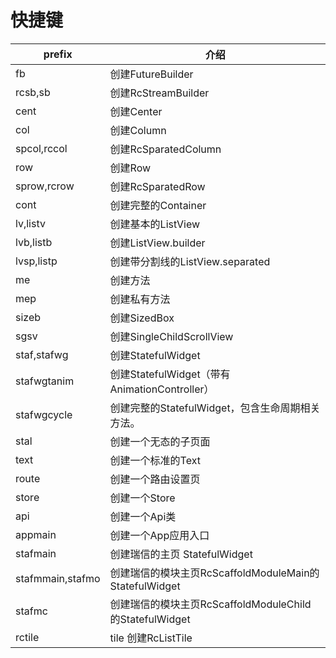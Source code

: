# 快捷键

prefix | 介绍 
--- | --- |
fb | 创建FutureBuilder
rcsb,sb | 创建RcStreamBuilder 
cent | 创建Center
col | 创建Column
spcol,rccol | 创建RcSparatedColumn
row | 创建Row
sprow,rcrow | 创建RcSparatedRow
cont | 创建完整的Container
lv,listv | 创建基本的ListView
lvb,listb | 创建ListView.builder
lvsp,listp | 创建带分割线的ListView.separated 
me | 创建方法
mep | 创建私有方法
sizeb | 创建SizedBox
sgsv | 创建SingleChildScrollView
staf,stafwg | 创建StatefulWidget 
stafwgtanim | 创建StatefulWidget（带有 AnimationController）
stafwgcycle | 创建完整的StatefulWidget，包含生命周期相关方法。
stal | 创建一个无态的子页面
text | 创建一个标准的Text
route | 创建一个路由设置页
store | 创建一个Store
api | 创建一个Api类
appmain | 创建一个App应用入口 
stafmain| 创建瑞信的主页 StatefulWidget
stafmmain,stafmo | 创建瑞信的模块主页RcScaffoldModuleMain的StatefulWidget
stafmc|创建瑞信的模块主页RcScaffoldModuleChild的StatefulWidget 
rctile|tile 创建RcListTile